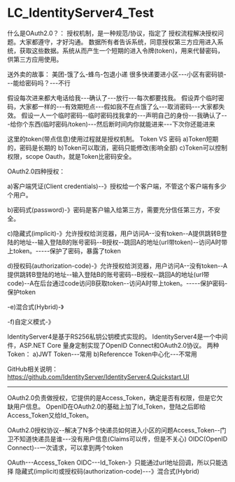 # LC_IdentityServer4_Test

什么是OAuth2.0？：
授权机制，是一种规范/协议，指定了 授权流程解决授权问题。大家都遵守，才好沟通。
数据所有者告诉系统，同意授权第三方应用进入系统，获取这些数据。系统从而产生一个短期的进入令牌(token)，用来代替密码，供第三方应用使用。

送外卖的故事：
美团-饿了么-蜂鸟-包退小递
很多快递要进小区---小区有密码锁---能给密码吗？---不行

假设每次进来都大电话给我---确认了---放行---每次都要找我。
假设弄个临时密码，大家都一样的---有效期短点---假如我不在点饿了么---取消密码---大家都失效。
假设一人一个临时密码--临时密码找我拿的---声明自己的身份---我确认了---给你个东西(临时密码/token)---然后断时间内你就能进来---下次你还能进来

这里的token(带点信息)使用过程就是授权机制。
Token VS 密码
 a)Token短期的，密码是长期的
 b)Token可以取消，密码只能修改(影响全部)
 c)Token可以控制权限，scope
Oauth，就是Token比密码安全。

OAuth2.0四种授权：

 a)客户端凭证(Client credentials)--》授权给一个客户端，不管这个客户端有多少个用户。
 
 b)密码式(password)-》密码是客户输入给第三方，需要充分信任第三方，不安全。
 
 c)隐藏式(implicit)-》允许授权给浏览器，用户访问A--没有token--A提供跳转B登陆的地址--输入登陆B的账号密码--B授权--跳回A的地址(url带token)--访问A时带上token。-----保护了密码，暴露了token
 
 d)授权码(authorization-code)-》允许授权给浏览器，用户访问A--没有token--A提供跳转B登陆的地址--输入登陆B的账号密码--B授权--跳回A的地址(url带code)--A在后台通过code访问B获取token--访问A时带上token。-----保护密码-保护token
 
 -e)混合式(Hybrid)-》
 
 -f)自定义模式-》

IdentityServer4是基于RS256私钥公钥模式实现的。
IdentityServer4是一个中间件，ASP.NET Core 量身定制实现了OpenID Connect和OAuth2.0协议。
两种Token：
 a)JWT Token---常用
 b)Referencce Token中心化---不常用



GitHub相关说明：https://github.com/IdentityServer/IdentityServer4.Quickstart.UI


--------------------------------------------------------
OAuth2.0负责做授权，它提供的是Access_Token，确定是否有权限，但是它欠缺用户信息。
OpenID在OAuth2.0的基础上加了Id_Token，登陆之后即给Access_Token又给Id_Token。

OAuth2.0授权协议--解决了N多个快递员如何进入小区的问题Access_Token--门卫不知道快递员是谁---没有用户信息(Claims可以传，但是不关心)
OIDC(OpenID Connect)--一次请求，可以拿到两个token

OAuth---Access_Token
OIDC---Id_Token-》只能通过url地址回调，所以只能选择 隐藏式(implicit)或授权码(authorization-code)---》混合式(Hybrid)
